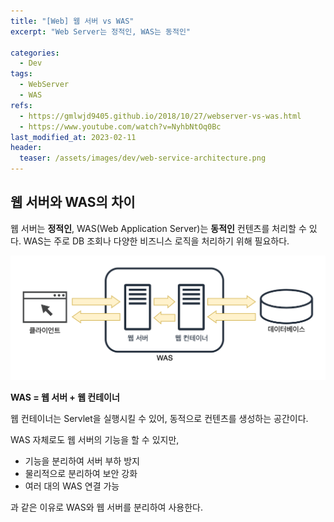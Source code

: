 ```yaml
---
title: "[Web] 웹 서버 vs WAS"
excerpt: "Web Server는 정적인, WAS는 동적인"

categories:
  - Dev
tags:
  - WebServer
  - WAS
refs:
  - https://gmlwjd9405.github.io/2018/10/27/webserver-vs-was.html
  - https://www.youtube.com/watch?v=NyhbNtOq0Bc
last_modified_at: 2023-02-11
header:
  teaser: /assets/images/dev/web-service-architecture.png
---
```


## 웹 서버와 WAS의 차이

웹 서버는 **정적인**, WAS(Web Application Server)는 **동적인** 컨텐츠를 처리할 수 있다. 
WAS는 주로 DB 조회나 다양한 비즈니스 로직을 처리하기 위해 필요하다.

![web-service-architecture](/assets/images/dev/web-service-architecture.png)

**WAS = 웹 서버 + 웹 컨테이너**

웹 컨테이너는 Servlet을 실행시킬 수 있어, 동적으로 컨텐츠를 생성하는 공간이다.

WAS 자체로도 웹 서버의 기능을 할 수 있지만,

- 기능을 분리하여 서버 부하 방지
- 물리적으로 분리하여 보안 강화
- 여러 대의 WAS 연결 가능

과 같은 이유로 WAS와 웹 서버를 분리하여 사용한다.

